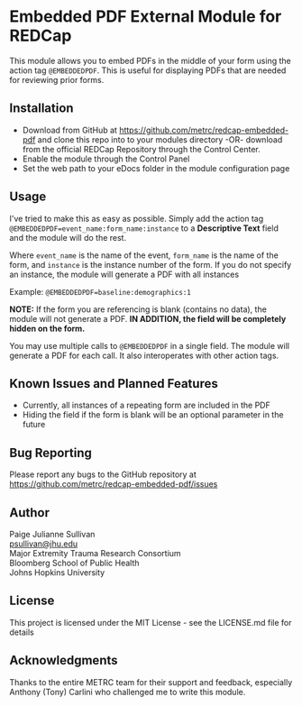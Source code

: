 # Embedded PDF External Module for REDCap
This module allows you to embed PDFs in the middle of your form using
the action tag `@EMBEDDEDPDF`. This is useful for displaying PDFs that 
are needed for reviewing prior forms.

## Installation
* Download from GitHub at https://github.com/metrc/redcap-embedded-pdf and clone this repo into to your modules directory -OR-
download from the official REDCap Repository through the Control Center.
* Enable the module through the Control Panel
* Set the web path to your eDocs folder in the module configuration page

## Usage
I've tried to make this as easy as possible. Simply add the action tag
`@EMBEDDEDPDF=event_name:form_name:instance` to a **Descriptive Text** field and the module will do the rest.

Where `event_name` is the name of the event, `form_name` is the name of the form, and `instance` is the instance number of the form. If you do not specify an instance, the module will generate a PDF with all instances

Example:  `@EMBEDDEDPDF=baseline:demographics:1`

**NOTE:** If the form you are referencing is blank (contains no data), the module will not generate a PDF.
**IN ADDITION, the field will be completely hidden on the form.**

You may use multiple calls to `@EMBEDDEDPDF` in a single field. The module will generate a PDF for each call.
It also interoperates with other action tags.


## Known Issues and Planned Features
* Currently, all instances of a repeating form are included in the PDF
* Hiding the field if the form is blank will be an optional parameter in the future


## Bug Reporting
Please report any bugs to the GitHub repository at https://github.com/metrc/redcap-embedded-pdf/issues

## Author
Paige Julianne Sullivan<br>
psullivan@jhu.edu<br>
Major Extremity Trauma Research Consortium<br>
Bloomberg School of Public Health<br>
Johns Hopkins University<br>

## License
This project is licensed under the MIT License - see the LICENSE.md file for details

## Acknowledgments
Thanks to the entire METRC team for their support and feedback, especially
Anthony (Tony) Carlini who challenged me to write this module.
